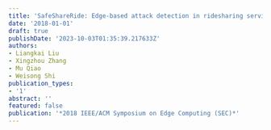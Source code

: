 ```yaml
---
title: 'SafeShareRide: Edge-based attack detection in ridesharing services'
date: '2018-01-01'
draft: true
publishDate: '2023-10-03T01:35:39.217633Z'
authors:
- Liangkai Liu
- Xingzhou Zhang
- Mu Qiao
- Weisong Shi
publication_types:
- '1'
abstract: ''
featured: false
publication: '*2018 IEEE/ACM Symposium on Edge Computing (SEC)*'
---
```


